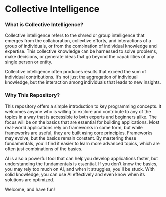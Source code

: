 # Collective Intelligence

### What is Collective Intelligence?

Collective intelligence refers to the shared or group intelligence that emerges from the collaboration, collective efforts, and interactions of a group of individuals, or from the combination of individual knowledge and expertise. This collective knowledge can be harnessed to solve problems, make decisions, or generate ideas that go beyond the capabilities of any single person or entity.

Collective intelligence often produces results that exceed the sum of individual contributions. It’s not just the aggregation of individual knowledge, but the interaction among individuals that leads to new insights.

### Why This Repository?

This repository offers a simple introduction to key programming concepts. It welcomes anyone who is willing to explore and contribute to any of the topics in a way that is accessible to both experts and beginners alike. The focus will be on the basics that are essential for building applications. Most real-world applications rely on frameworks in some form, but while frameworks are useful, they are built using core principles. Frameworks may evolve, but the basics remain constant. By mastering these fundamentals, you'll find it easier to learn more advanced topics, which are often just combinations of the basics.

AI is also a powerful tool that can help you develop applications faster, but understanding the fundamentals is essential. If you don’t know the basics, you may rely too much on AI, and when it struggles, you'll be stuck. With solid knowledge, you can use AI effectively and even know when its solutions are optimized.

Welcome, and have fun!
